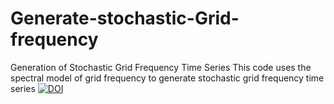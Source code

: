 # Generate-stochastic-Grid-frequency
Generation of Stochastic Grid Frequency Time Series
This code uses the spectral model of grid frequency to generate stochastic grid frequency time series
[![DOI](https://zenodo.org/badge/350149968.svg)](https://zenodo.org/badge/latestdoi/350149968)
